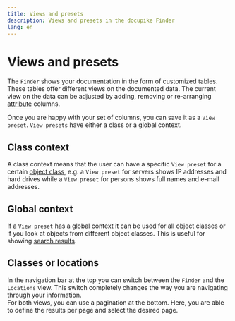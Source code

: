 ```yaml
---
title: Views and presets
description: Views and presets in the docupike Finder
lang: en
---
```


# Views and presets

The `Finder` shows your documentation in the form of customized tables. These tables offer different views on the documented data. The current view on the data can be adjusted by adding, removing or re-arranging [attribute](../basics/categories-and-attributes.md) columns.

Once you are happy with your set of columns, you can save it as a `View preset`. `View presets` have either a class or a global context.

## Class context

A class context means that the user can have a specific `View preset` for a certain [object class](../basics/classes.md), e.g. a `View preset` for servers shows IP addresses and hard drives while a `View preset` for persons shows full names and e-mail addresses.

## Global context

If a `View preset` has a global context it can be used for all object classes or if you look at objects from different object classes. This is useful for showing [search results](search-filters-and-reports.md).

## Classes or locations

In the navigation bar at the top you can switch between the `Finder` and the `Locations` view. This switch completely changes the way you are navigating through your information.  
For both views, you can use a pagination at the bottom. Here, you are able to define the results per page and select the desired page.
